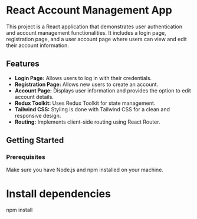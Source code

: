 # React Account Management App

This project is a React application that demonstrates user authentication and account management functionalities. It includes a login page, registration page, and a user account page where users can view and edit their account information.

## Features

- **Login Page:** Allows users to log in with their credentials.
- **Registration Page:** Allows new users to create an account.
- **Account Page:** Displays user information and provides the option to edit account details.
- **Redux Toolkit:** Uses Redux Toolkit for state management.
- **Tailwind CSS:** Styling is done with Tailwind CSS for a clean and responsive design.
- **Routing:** Implements client-side routing using React Router.

## Getting Started

### Prerequisites

Make sure you have Node.js and npm installed on your machine.

# Install dependencies
npm install
